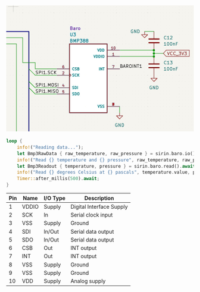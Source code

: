 ![Barometer diagram](images/baro.png)

```rust
loop {
    info!("Reading data...");
    let Bmp3RawData { raw_temperature, raw_pressure } = sirin.baro.io().read_raw_data().await.unwrap();
    info!("Read {} temperature and {} pressure", raw_temperature, raw_pressure);*/
    let Bmp3Readout { temperature, pressure } = sirin.baro.read().await.unwrap();
    info!("Read {} degrees Celsius at {} pascals", temperature.value, pressure.value);
    Timer::after_millis(500).await;
}
```


| Pin| Name | I/O Type | Description |
| -----------|-----------| ----------- |----------|
|1|VDDIO|Supply|Digital Interface Supply|
|2|SCK|ln|Serial clock input|
|3|VSS|Supply|Ground|
|4|SDI|ln/Out|Serial data output|
|5|SDO|ln/Out|Serial data output|
|6|CSB|Out|INT output|
|7|INT|Out|INT output|
|8|VSS|Supply|Ground|
|9|VSS|Supply|Ground|
|10|VDD|Supply|Analog supply|

